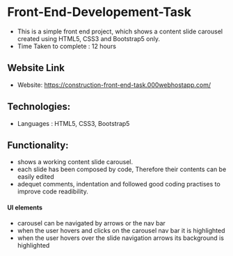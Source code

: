 # Front-End-Developement-Task  
- This is a simple front end project, which shows a content slide carousel created using HTML5, CSS3 and Bootstrap5 only.
- Time Taken to complete : 12 hours
## Website Link
- Website: https://construction-front-end-task.000webhostapp.com/

## Technologies:
- Languages : HTML5, CSS3, Bootstrap5

## Functionality:
- shows a working content slide carousel.
- each slide has been composed by code, Therefore their contents can be easily edited
- adequet comments, indentation and followed good coding practises to improve code readibility.
#### UI elements
- carousel can be navigated by arrows or the nav bar
- when the user hovers and clicks on the carousel nav bar it is highlighted 
- when the user hovers over the slide navigation arrows its background is highlighted 
